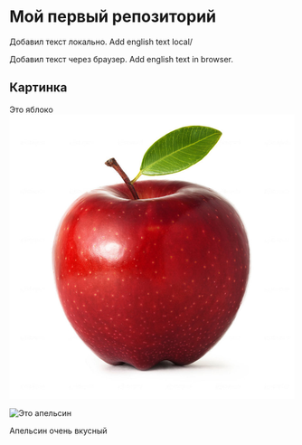 ﻿# Мой первый репозиторий

Добавил текст локально. Add english text local/

Добавил текст через браузер. Add english text in browser.

## Картинка
Это яблоко 
![Это яблоко](apple.jpg)

![Это апельсин](orange.jpg)

Апельсин очень вкусный
